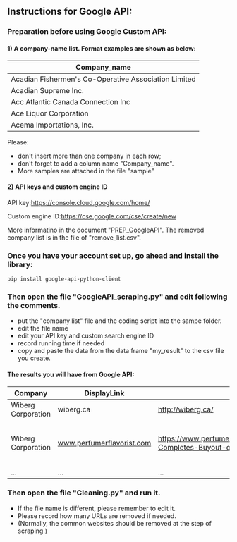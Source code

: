 
## Instructions for Google API:


### Preparation before using Google Custom API:


#### 1) A company-name list. Format examples are shown as below:

| Company_name |
| ------------ |
| Acadian Fishermen's Co-Operative Association Limited |
| Acadian Supreme Inc. |
| Acc Atlantic Canada Connection Inc |
| Ace Liquor Corporation |
| Acema Importations, Inc. |
		
Please: 
- don't insert more than one company in each row; 
- don't forget to add a column name "Company_name". 
- More samples are attached in the file "sample"


#### 2) API keys and custom engine ID

API key:https://console.cloud.google.com/home/

Custom engine ID:https://cse.google.com/cse/create/new

More informatino in the document "PREP_GoogleAPI". The removed company list is in the file of "remove_list.csv".


### Once you have your account set up, go ahead and install the library:

```
pip install google-api-python-client
```

### Then open the file "GoogleAPI_scraping.py" and edit following the comments.

- put the "company list" file and the coding script into the sampe folder. 
- edit the file name
- edit your API key and custom search engine ID
- record running time if needed
- copy and paste the data from the data frame "my_result" to the csv file you create.

#### The results you will have from Google API:

| Company | DisplayLink | Website | Title |
| ------- | ----------- | ------- | ----- |
| Wiberg Corporation | wiberg.ca | http://wiberg.ca/ | Wiberg Corporation |
| Wiberg Corporation | www.perfumerflavorist.com | https://www.perfumerflavorist.com/networking/news/company/IFF-Completes-Buyout-of-Wiberg-Corporation--510758411.html | IFF Completes Buyout of Wiberg Corporation |
| ... | ... | ... | ... |

### Then open the file "Cleaning.py" and run it.

- If the file name is different, please remember to edit it. 
- Please record how many URLs are removed if needed. 
- (Normally, the common websites should be removed at the step of scraping.) 


			




